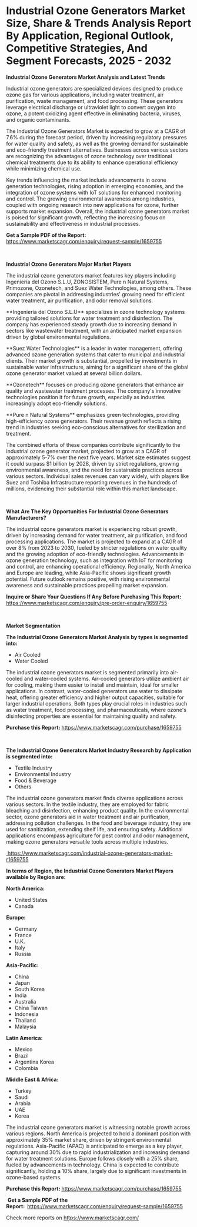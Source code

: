 <p><h1>Industrial Ozone Generators Market Size, Share & Trends Analysis Report By Application, Regional Outlook, Competitive Strategies, And Segment Forecasts, 2025 - 2032</h1></p><p><strong>Industrial Ozone Generators Market Analysis and Latest Trends</strong></p>
<p><p>Industrial ozone generators are specialized devices designed to produce ozone gas for various applications, including water treatment, air purification, waste management, and food processing. These generators leverage electrical discharge or ultraviolet light to convert oxygen into ozone, a potent oxidizing agent effective in eliminating bacteria, viruses, and organic contaminants.</p><p>The Industrial Ozone Generators Market is expected to grow at a CAGR of 7.6% during the forecast period, driven by increasing regulatory pressures for water quality and safety, as well as the growing demand for sustainable and eco-friendly treatment alternatives. Businesses across various sectors are recognizing the advantages of ozone technology over traditional chemical treatments due to its ability to enhance operational efficiency while minimizing chemical use.</p><p>Key trends influencing the market include advancements in ozone generation technologies, rising adoption in emerging economies, and the integration of ozone systems with IoT solutions for enhanced monitoring and control. The growing environmental awareness among industries, coupled with ongoing research into new applications for ozone, further supports market expansion. Overall, the industrial ozone generators market is poised for significant growth, reflecting the increasing focus on sustainability and effectiveness in industrial processes.</p></p>
<p><strong>Get a Sample PDF of the Report:&nbsp;</strong> <a href="https://www.marketscagr.com/enquiry/request-sample/1659755?utm_campaign=2454&utm_medium=2&utm_source=Github&utm_content=ia&utm_term=08042025&utm_id=industrial-ozone-generators">https://www.marketscagr.com/enquiry/request-sample/1659755</a></p>
<p>&nbsp;</p>
<p><strong>Industrial Ozone Generators Major Market Players</strong></p>
<p><p>The industrial ozone generators market features key players including Ingeniería del Ozono S.L.U, ZONOSISTEM, Pure n Natural Systems, Primozone, Ozonetech, and Suez Water Technologies, among others. These companies are pivotal in addressing industries' growing need for efficient water treatment, air purification, and odor removal solutions.</p><p>**Ingeniería del Ozono S.L.U** specializes in ozone technology systems providing tailored solutions for water treatment and disinfection. The company has experienced steady growth due to increasing demand in sectors like wastewater treatment, with an anticipated market expansion driven by global environmental regulations.</p><p>**Suez Water Technologies** is a leader in water management, offering advanced ozone generation systems that cater to municipal and industrial clients. Their market growth is substantial, propelled by investments in sustainable water infrastructure, aiming for a significant share of the global ozone generator market valued at several billion dollars.</p><p>**Ozonetech** focuses on producing ozone generators that enhance air quality and wastewater treatment processes. The company's innovative technologies position it for future growth, especially as industries increasingly adopt eco-friendly solutions.</p><p>**Pure n Natural Systems** emphasizes green technologies, providing high-efficiency ozone generators. Their revenue growth reflects a rising trend in industries seeking eco-conscious alternatives for sterilization and treatment.</p><p>The combined efforts of these companies contribute significantly to the industrial ozone generator market, projected to grow at a CAGR of approximately 5-7% over the next five years. Market size estimates suggest it could surpass $1 billion by 2028, driven by strict regulations, growing environmental awareness, and the need for sustainable practices across various sectors. Individual sales revenues can vary widely, with players like Suez and Toshiba Infrastructure reporting revenues in the hundreds of millions, evidencing their substantial role within this market landscape.</p></p>
<p>&nbsp;</p>
<p><strong>What Are The Key Opportunities For Industrial Ozone Generators Manufacturers?</strong></p>
<p><p>The industrial ozone generators market is experiencing robust growth, driven by increasing demand for water treatment, air purification, and food processing applications. The market is projected to expand at a CAGR of over 8% from 2023 to 2030, fueled by stricter regulations on water quality and the growing adoption of eco-friendly technologies. Advancements in ozone generation technology, such as integration with IoT for monitoring and control, are enhancing operational efficiency. Regionally, North America and Europe are leading, while Asia-Pacific shows significant growth potential. Future outlook remains positive, with rising environmental awareness and sustainable practices propelling market expansion.</p></p>
<p><strong>Inquire or Share Your Questions If Any Before Purchasing This Report:</strong> <a href="https://www.marketscagr.com/enquiry/pre-order-enquiry/1659755?utm_campaign=2454&utm_medium=2&utm_source=Github&utm_content=ia&utm_term=08042025&utm_id=industrial-ozone-generators">https://www.marketscagr.com/enquiry/pre-order-enquiry/1659755</a></p>
<p>&nbsp;</p>
<p><strong>Market Segmentation</strong></p>
<p><strong>The Industrial Ozone Generators Market Analysis by types is segmented into:</strong></p>
<p><ul><li>Air Cooled</li><li>Water Cooled</li></ul></p>
<p><p>The industrial ozone generators market is segmented primarily into air-cooled and water-cooled systems. Air-cooled generators utilize ambient air for cooling, making them easier to install and maintain, ideal for smaller applications. In contrast, water-cooled generators use water to dissipate heat, offering greater efficiency and higher output capacities, suitable for larger industrial operations. Both types play crucial roles in industries such as water treatment, food processing, and pharmaceuticals, where ozone's disinfecting properties are essential for maintaining quality and safety.</p></p>
<p><strong>Purchase this Report:&nbsp;</strong><a href="https://www.marketscagr.com/purchase/1659755?utm_campaign=2454&utm_medium=2&utm_source=Github&utm_content=ia&utm_term=08042025&utm_id=industrial-ozone-generators">https://www.marketscagr.com/purchase/1659755</a></p>
<p>&nbsp;</p>
<p><strong>The Industrial Ozone Generators Market Industry Research by Application is segmented into:</strong></p>
<p><ul><li>Textile Industry</li><li>Environmental Industry</li><li>Food & Beverage</li><li>Others</li></ul></p>
<p><p>The industrial ozone generators market finds diverse applications across various sectors. In the textile industry, they are employed for fabric bleaching and disinfection, enhancing product quality. In the environmental sector, ozone generators aid in water treatment and air purification, addressing pollution challenges. In the food and beverage industry, they are used for sanitization, extending shelf life, and ensuring safety. Additional applications encompass agriculture for pest control and odor management, making ozone generators versatile tools across multiple industries.</p></p>
<p><a href="https://www.marketscagr.com/industrial-ozone-generators-market-r1659755?utm_campaign=2454&utm_medium=2&utm_source=Github&utm_content=ia&utm_term=08042025&utm_id=industrial-ozone-generators">&nbsp;https://www.marketscagr.com/industrial-ozone-generators-market-r1659755</a></p>
<p><strong>In terms of Region, the Industrial Ozone Generators Market Players available by Region are:</strong></p>
<p>
    <p> <strong> North America: </strong>
        <ul>
            <li>United States</li>
            <li>Canada</li>
        </ul>
        </p> 
    <p> <strong> Europe: </strong>
        <ul>
            <li>Germany</li>
            <li>France</li>
            <li>U.K.</li>
            <li>Italy</li>
            <li>Russia</li>
        </ul>
        </p> 
    <p> <strong> Asia-Pacific: </strong>
        <ul>
            <li>China</li>
            <li>Japan</li>
            <li>South Korea</li>
            <li>India</li>
            <li>Australia</li>
            <li>China Taiwan</li>
            <li>Indonesia</li>
            <li>Thailand</li>
            <li>Malaysia</li>
        </ul>
        </p> 
    <p> <strong> Latin America: </strong>
        <ul>
            <li>Mexico</li>
            <li>Brazil</li>
            <li>Argentina Korea</li>
            <li>Colombia</li>
        </ul>
        </p> 
    <p> <strong> Middle East & Africa: </strong>
        <ul>
            <li>Turkey</li>
            <li>Saudi</li>
            <li>Arabia</li>
            <li>UAE</li>
            <li>Korea</li>
        </ul>
    </p>
    </p>
<p><p>The industrial ozone generators market is witnessing notable growth across various regions. North America is projected to hold a dominant position with approximately 35% market share, driven by stringent environmental regulations. Asia-Pacific (APAC) is anticipated to emerge as a key player, capturing around 30% due to rapid industrialization and increasing demand for water treatment solutions. Europe follows closely with a 25% share, fueled by advancements in technology. China is expected to contribute significantly, holding a 10% share, largely due to significant investments in ozone-based systems.</p></p>
<p><strong>Purchase this Report: </strong><a href="https://www.marketscagr.com/purchase/1659755?utm_campaign=2454&utm_medium=2&utm_source=Github&utm_content=ia&utm_term=08042025&utm_id=industrial-ozone-generators">https://www.marketscagr.com/purchase/1659755</a></p>
<p>&nbsp;<strong>Get a Sample PDF of the Report:&nbsp;&nbsp;</strong><a href="https://www.marketscagr.com/enquiry/request-sample/1659755?utm_campaign=2454&utm_medium=2&utm_source=Github&utm_content=ia&utm_term=08042025&utm_id=industrial-ozone-generators">https://www.marketscagr.com/enquiry/request-sample/1659755</a></p>
<p><strong></strong></p>
<p>Check more reports on <a href="https://www.marketscagr.com/?utm_campaign=2454&utm_medium=2&utm_source=Github&utm_content=ia&utm_term=08042025&utm_id=industrial-ozone-generators">https://www.marketscagr.com/</a></p>